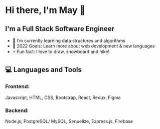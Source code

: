 # Hi there, I'm May 👋 

## I'm a Full Stack Software Engineer

- 🌱 I’m currently learning data structures and algorithms 
- 🥅 2022 Goals: Learn more about web development & new languages
- ⚡ Fun fact: I love to draw, snowboard and hike!

## 💻 Languages and Tools

### Frontend:

Javascript, HTML, CSS, Bootstrap, React, Redux, Figma

### Backend:

Node.js, PostgreSQL/ MySQL, Sequelize, Express.js, Firebase